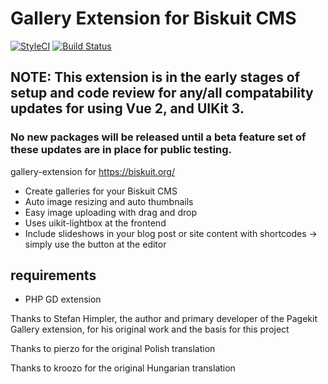 # Gallery Extension for Biskuit CMS
[![StyleCI](https://github.styleci.io/repos/288880037/shield?branch=master)](https://github.styleci.io/repos/288880037?branch=master) [![Build Status](https://travis-ci.org/humantex/biskuit-gallery.svg?branch=master)](https://travis-ci.org/humantex/biskuit-gallery)

## NOTE: This extension is in the early stages of setup and code review for any/all compatability updates for using Vue 2, and UIKit 3.
### No new packages will be released until a beta feature set of these updates are in place for public testing.

gallery-extension for https://biskuit.org/

- Create galleries for your Biskuit CMS
- Auto image resizing and auto thumbnails
- Easy image uploading with drag and drop
- Uses uikit-lightbox at the frontend
- Include slideshows in your blog post or site content with shortcodes -> simply use the button at the editor

## requirements
- PHP GD extension

Thanks to Stefan Himpler, the author and primary developer of the Pagekit Gallery extension, for his original work and the basis for this project

Thanks to pierzo for the original Polish translation

Thanks to kroozo for the original Hungarian translation

